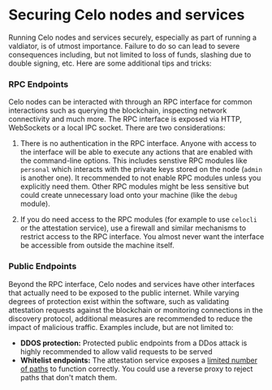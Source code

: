 # Securing Celo nodes and services

Running Celo nodes and services securely, especially as part of running a valdiator, is of utmost importance. Failure to do so can lead to severe consequences including, but not limited to loss of funds, slashing due to double signing, etc. Here are some additional tips and tricks:


### RPC Endpoints

Celo nodes can be interacted with through an RPC interface for common interactions such as querying the blockchain, inspecting network connectivity and much more. The RPC interface is exposed via HTTP, WebSockets or a local IPC socket. There are two considerations:

1) There is no authentication in the RPC interface. Anyone with access to the interface will be able to execute any actions that are enabled with the command-line options. This includes senstive RPC modules like `personal` which interacts with the private keys stored on the node (`admin` is another one). It recommended to not enable RPC modules unless you explicitly need them. Other RPC modules might be less sensitive but could create unnecessary load onto your machine (like the `debug` module).

2) If you do need access to the RPC modules (for example to use `celocli` or the attestation service), use a firewall and similar mechanisms to restrict access to the RPC interface. You almost never want the interface be accessible from outside the machine itself.


### Public Endpoints

Beyond the RPC interface, Celo nodes and services have other interfaces that actually need to be exposed to the public internet. While varying degrees of protection exist within the software, such as validating attestation requests against the blockchain or monitoring connections in the discovery protocol, additional measures are recommended to reduce the impact of malicious traffic. Examples include, but are not limited to:

- **DDOS protection:** Protected public endpoints from a DDos attack is highly recommended to allow valid requests to be served
- **Whitelist endpoints:** The attestation service exposes a [limited number of paths](https://github.com/celo-org/celo-monorepo/blob/master/packages/attestation-service/src/index.ts#L34) to function correctly. You could use a reverse proxy to reject paths that don't match them.